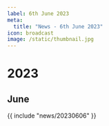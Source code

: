 ```yaml
---
label: 6th June 2023
meta:
  title: "News - 6th June 2023"
icon: broadcast
image: /static/thumbnail.jpg
---
```


# 2023
## June

{{ include "news/20230606" }}